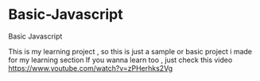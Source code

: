 # Basic-Javascript
Basic Javascript

This is my learning project , so this is just a sample or basic project i made for my learning section If you wanna learn too , just check this video https://www.youtube.com/watch?v=zPHerhks2Vg
